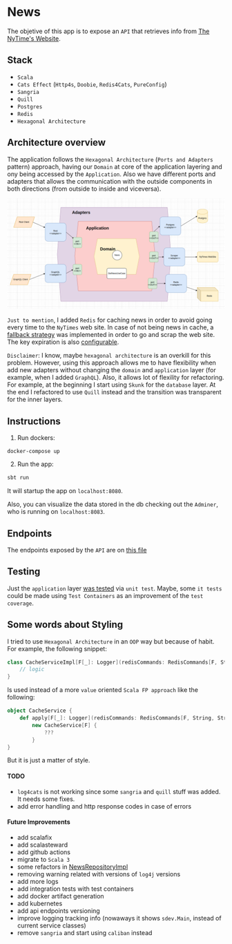 # News

The objetive of this app is to expose an `API` that retrieves info from [The NyTime's Website](https://www.nytimes.com/).

## Stack

- `Scala`
- `Cats Effect` (`Http4s`, `Doobie`, `Redis4Cats`, `PureConfig`)
- `Sangria`
- `Quill`
- `Postgres`
- `Redis`
- `Hexagonal Architecture`

## Architecture overview

The application follows the `Hexagonal Architecture` (`Ports and Adapters` pattern) approach, having our `Domain` at core of the application layering and ony being accessed by the `Application`. Also we have different ports and adapters that allows the communication with the outside components in both directions (from outside to inside and viceversa).

![Alt text](diagrams/architecture.png?raw=true "Architecture")

`Just to mention`, I added `Redis` for caching news in order to avoid going every time to the `NyTimes` web site. In case of not being news in cache, a [fallback strategy](src/main/scala/io/github/sdev/application/GetNewsUseCaseService.scala) was implemented in order to go and scrap the web site. The key expiration is also [configurable](src/main/resources/application.conf).

`Disclaimer`: I know, maybe `hexagonal architecture` is an overkill for this problem. However, using this approach allows me to have flexibility when add new adapters without changing the `domain` and `application` layer (for example, when I added `GraphQL`). Also, it allows lot of flexility for refactoring. For example, at the beginning I start using `Skunk` for the `database` layer. At the end I refactored to use `Quill` instead and the transition was transparent for the inner layers.

## Instructions

1. Run dockers:

```
docker-compose up
```

2. Run the app:

``` scala
sbt run
```

It will startup the app on `localhost:8080`.

Also, you can visualize the data stored in the db checking out the `Adminer`, who is running on `localhost:8083`.

## Endpoints

The endpoints exposed by the `API` are on [this file](requests.http)

## Testing

Just the `application` layer [was tested](src/test/scala/io/github/sdev/application/GetNewsUseCaseServiceSpec.scala) via `unit test`. Maybe, some `it tests` could be made using `Test Containers` as an improvement of the `test coverage`.

## Some words about Styling

I tried to use `Hexagonal Architecture` in an `OOP` way but because of habit. For example, the following snippet:

``` scala
class CacheServiceImpl[F[_]: Logger](redisCommands: RedisCommands[F, String, String], config: CacheConfig) extends CacheService[F] {
    // logic
}
```

Is used instead of a more `value` oriented `Scala FP approach` like the following:

``` scala
object CacheService {
    def apply[F[_]: Logger](redisCommands: RedisCommands[F, String, String], config: CacheConfig) =
        new CacheService[F] {
            ???
        }
}
```

But it is just a matter of style.

#### TODO

- `log4cats` is not working since some `sangria` and `quill` stuff was added. It needs some fixes.
- add error handling and http response codes in case of errors

#### Future Improvements
- add scalafix
- add scalasteward
- add github actions
- migrate to `Scala 3`
- some refactors in [NewsRepositoryImpl](src/main/scala/io/github/sdev/adapter/out/persistence/NewsRepositoryImpl.scala)
- removing warning related with versions of `log4j` versions
- add more logs
- add integration tests with test containers
- add docker artifact generation
- add kubernetes
- add api endpoints versioning
- improve logging tracking info (nowaways it shows `sdev.Main`, instead of current service classes)
- remove `sangria` and start using `caliban` instead
